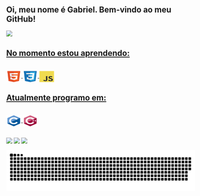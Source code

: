 ## Oi, meu nome é Gabriel. Bem-vindo ao meu GitHub!
 <div>
  <a href="https://github.com/gabessouza">
  <img height="180em" src="https://github-readme-stats.vercel.app/api?username=gabessouza&show_icons=true&theme=dracula&include_all_commits=true&count_private=true"/>
</div>

## No momento estou aprendendo: 
<div style="display: inline_block"><br>
  <img align="center" alt="gabes-html5" height="30" width="40" src="https://raw.githubusercontent.com/devicons/devicon/master/icons/html5/html5-original.svg">
  <img align="center" alt="gabes-css" height="30" width="40" src="https://raw.githubusercontent.com/devicons/devicon/master/icons/css3/css3-original.svg">
 <img align="center" alt="gabes-javascript" height="30" width="40" src="https://raw.githubusercontent.com/devicons/devicon/master/icons/javascript/javascript-original.svg">
</div>

 ## Atualmente programo em: 
<div style="display: inline_block"><br>
  <img align="center" alt="gabes-html5" height="30" width="40" src="https://raw.githubusercontent.com/devicons/devicon/master/icons/c/c-original.svg">
  <img align="center" alt="gabes-css" height="30" width="40" src="https://raw.githubusercontent.com/devicons/devicon/master/icons/cplusplus/cplusplus-original.svg">
</div>
  
  ##
 
<div> 
  <a href="https://instagram.com/gaaaaabes" target="_blank"><img src="https://img.shields.io/badge/-Instagram-%23E4405F?style=for-the-badge&logo=instagram&logoColor=white" target="_blank"></a>
  <a href = "mailto:gabrieldsouza2999@gmail.com"><img src="https://img.shields.io/badge/-Gmail-%23333?style=for-the-badge&logo=gmail&logoColor=white" target="_blank"></a>
  <a href="https://www.linkedin.com/in/gabrieldsouza1999/" target="_blank"><img src="https://img.shields.io/badge/-LinkedIn-%230077B5?style=for-the-badge&logo=linkedin&logoColor=white" target="_blank"></a> 
 
  ![Snake animation](https://github.com/gabessouza/gabessouza/blob/output/github-contribution-grid-snake.svg)
 
</div>
